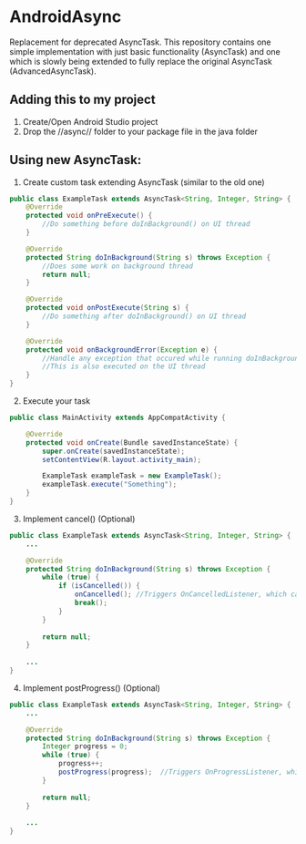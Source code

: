 # AndroidAsync
Replacement for deprecated AsyncTask. This repository contains one simple implementation with just basic functionality (AsyncTask) and one which is slowly being extended to fully replace the original AsyncTask (AdvancedAsyncTask).

## Adding this to my project
1) Create/Open Android Studio project
2) Drop the //async// folder to your package file in the java folder

## Using new AsyncTask:
1) Create custom task extending AsyncTask (similar to the old one)

```java
public class ExampleTask extends AsyncTask<String, Integer, String> {
    @Override
    protected void onPreExecute() {
        //Do something before doInBackground() on UI thread
    }

    @Override
    protected String doInBackground(String s) throws Exception {
        //Does some work on background thread
        return null;
    }

    @Override
    protected void onPostExecute(String s) {
        //Do something after doInBackground() on UI thread
    }

    @Override
    protected void onBackgroundError(Exception e) {
        //Handle any exception that occured while running doInBackground()
        //This is also executed on the UI thread
    }
}
```

2) Execute your task

```java
public class MainActivity extends AppCompatActivity {

    @Override
    protected void onCreate(Bundle savedInstanceState) {
        super.onCreate(savedInstanceState);
        setContentView(R.layout.activity_main);

        ExampleTask exampleTask = new ExampleTask();
        exampleTask.execute("Something");
    }
}
```

3) Implement cancel() (Optional)
```java
public class ExampleTask extends AsyncTask<String, Integer, String> {
    ...

    @Override
    protected String doInBackground(String s) throws Exception {
        while (true) {
            if (isCancelled()) {
                onCancelled(); //Triggers OnCancelledListener, which can be set with setOnCancelledListener()
                break();
            }
        }
    
        return null;
    }
    
    ...
}
```

4) Implement postProgress() (Optional)
```java
public class ExampleTask extends AsyncTask<String, Integer, String> {
    ...

    @Override
    protected String doInBackground(String s) throws Exception {
        Integer progress = 0;
        while (true) {
            progress++;
            postProgress(progress);  //Triggers OnProgressListener, which can be set with setOnProgressListener()
        }
    
        return null;
    }
    
    ...
}
```
